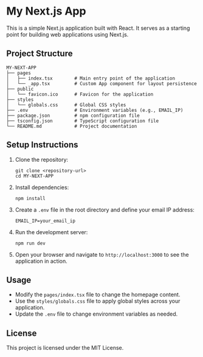 # My Next.js App

This is a simple Next.js application built with React. It serves as a starting point for building web applications using Next.js.

## Project Structure

```
MY-NEXT-APP
├── pages
│   ├── index.tsx        # Main entry point of the application
│   └── _app.tsx         # Custom App component for layout persistence
├── public
│   └── favicon.ico      # Favicon for the application
├── styles
│   └── globals.css      # Global CSS styles
├── .env                 # Environment variables (e.g., EMAIL_IP)
├── package.json         # npm configuration file
├── tsconfig.json        # TypeScript configuration file
└── README.md            # Project documentation
```

## Setup Instructions

1. Clone the repository:
   ```
   git clone <repository-url>
   cd MY-NEXT-APP
   ```

2. Install dependencies:
   ```
   npm install
   ```

3. Create a `.env` file in the root directory and define your email IP address:
   ```
   EMAIL_IP=your_email_ip
   ```

4. Run the development server:
   ```
   npm run dev
   ```

5. Open your browser and navigate to `http://localhost:3000` to see the application in action.

## Usage

- Modify the `pages/index.tsx` file to change the homepage content.
- Use the `styles/globals.css` file to apply global styles across your application.
- Update the `.env` file to change environment variables as needed.

## License

This project is licensed under the MIT License.